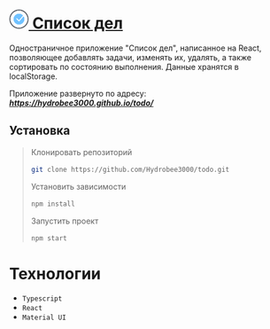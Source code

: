 # [<span><img width="35px" src="./public/favicon.png" /></span> Список дел](https://hydrobee3000.github.io/todo/)

Одностраничное приложение "Список дел", написанное на React, позволяющее добавлять задачи, изменять их, удалять, а также сортировать по состоянию выполнения. Данные хранятся в localStorage.

Приложение развернуто по адресу:  ***https://hydrobee3000.github.io/todo/***

## Установка <a name="Installation"></a>

> Клонировать репозиторий
>    ```sh
>    git clone https://github.com/Hydrobee3000/todo.git
>    ```
>    
> Установить зависимости 
>    ```sh
>    npm install
>    ```
>    
> Запустить проект
>    ```sh
>    npm start
>    ```

# Технологии <a name="TechnologiesUsed"></a>
- `Typescript`
- `React`
- `Material UI`
